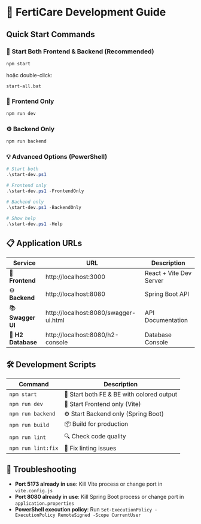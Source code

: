 # 🚀 FertiCare Development Guide

## Quick Start Commands

### 🎯 **Start Both Frontend & Backend (Recommended)**

```bash
npm start
```

hoặc double-click:

```
start-all.bat
```

### 🎨 **Frontend Only**

```bash
npm run dev
```

### ⚙️ **Backend Only**

```bash
npm run backend
```

### 💡 **Advanced Options (PowerShell)**

```powershell
# Start both
.\start-dev.ps1

# Frontend only
.\start-dev.ps1 -FrontendOnly

# Backend only
.\start-dev.ps1 -BackendOnly

# Show help
.\start-dev.ps1 -Help
```

## 📋 **Application URLs**

| Service            | URL                                   | Description             |
| ------------------ | ------------------------------------- | ----------------------- |
| 🎨 **Frontend**    | http://localhost:3000                 | React + Vite Dev Server |
| ⚙️ **Backend**     | http://localhost:8080                 | Spring Boot API         |
| 📚 **Swagger UI**  | http://localhost:8080/swagger-ui.html | API Documentation       |
| 💾 **H2 Database** | http://localhost:8080/h2-console      | Database Console        |

## 🛠️ **Development Scripts**

| Command            | Description                               |
| ------------------ | ----------------------------------------- |
| `npm start`        | 🚀 Start both FE & BE with colored output |
| `npm run dev`      | 🎨 Start Frontend only (Vite)             |
| `npm run backend`  | ⚙️ Start Backend only (Spring Boot)       |
| `npm run build`    | 📦 Build for production                   |
| `npm run lint`     | 🔍 Check code quality                     |
| `npm run lint:fix` | 🔧 Fix linting issues                     |

## 🚨 **Troubleshooting**

- **Port 5173 already in use**: Kill Vite process or change port in `vite.config.js`
- **Port 8080 already in use**: Kill Spring Boot process or change port in `application.properties`
- **PowerShell execution policy**: Run `Set-ExecutionPolicy -ExecutionPolicy RemoteSigned -Scope CurrentUser`
